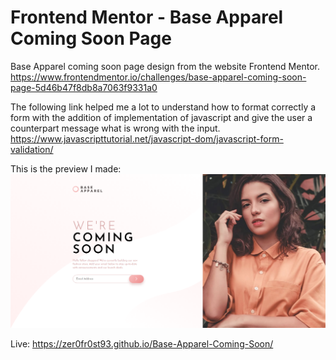 # Frontend Mentor - Base Apparel Coming Soon Page

Base Apparel coming soon page design from the website Frontend Mentor.
https://www.frontendmentor.io/challenges/base-apparel-coming-soon-page-5d46b47f8db8a7063f9331a0

The following link helped me a lot to understand how to format correctly a form with the addition of implementation of javascript and give the user a counterpart message what is wrong with the input.
https://www.javascripttutorial.net/javascript-dom/javascript-form-validation/

This is the preview I made:
![](FinishedPreview.png)

Live: https://zer0fr0st93.github.io/Base-Apparel-Coming-Soon/
